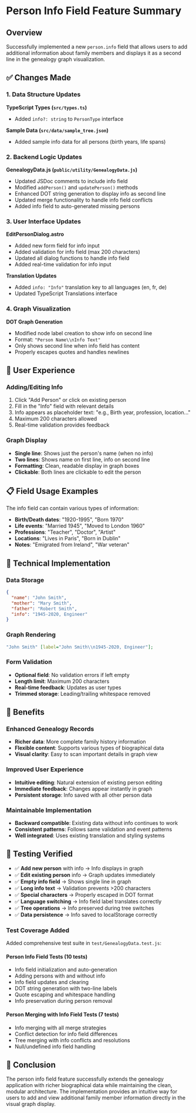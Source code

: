 # Person Info Field Feature Summary

## Overview

Successfully implemented a new `person.info` field that allows users to add additional information about family members and displays it as a second line in the genealogy graph visualization.

## ✅ Changes Made

### 1. Data Structure Updates

**TypeScript Types (`src/types.ts`)**

- Added `info?: string` to `PersonType` interface

**Sample Data (`src/data/sample_tree.json`)**

- Added sample info data for all persons (birth years, life spans)

### 2. Backend Logic Updates

**GenealogyData.js (`public/utility/GenealogyData.js`)**

- Updated JSDoc comments to include info field
- Modified `addPerson()` and `updatePerson()` methods
- Enhanced DOT string generation to display info as second line
- Updated merge functionality to handle info field conflicts
- Added info field to auto-generated missing persons

### 3. User Interface Updates

**EditPersonDialog.astro**

- Added new form field for info input
- Added validation for info field (max 200 characters)
- Updated all dialog functions to handle info field
- Added real-time validation for info input

**Translation Updates**

- Added `info: "Info"` translation key to all languages (en, fr, de)
- Updated TypeScript Translations interface

### 4. Graph Visualization

**DOT Graph Generation**

- Modified node label creation to show info on second line
- Format: `"Person Name\\nInfo Text"`
- Only shows second line when info field has content
- Properly escapes quotes and handles newlines

## 🎯 User Experience

### Adding/Editing Info

1. Click "Add Person" or click on existing person
2. Fill in the "Info" field with relevant details
3. Info appears as placeholder text: "e.g., Birth year, profession, location..."
4. Maximum 200 characters allowed
5. Real-time validation provides feedback

### Graph Display

- **Single line**: Shows just the person's name (when no info)
- **Two lines**: Shows name on first line, info on second line
- **Formatting**: Clean, readable display in graph boxes
- **Clickable**: Both lines are clickable to edit the person

## 📋 Field Usage Examples

The info field can contain various types of information:

- **Birth/Death dates**: "1920-1995", "Born 1970"
- **Life events**: "Married 1945", "Moved to London 1960"
- **Professions**: "Teacher", "Doctor", "Artist"
- **Locations**: "Lives in Paris", "Born in Dublin"
- **Notes**: "Emigrated from Ireland", "War veteran"

## 🔧 Technical Implementation

### Data Storage

```json
{
  "name": "John Smith",
  "mother": "Mary Smith",
  "father": "Robert Smith",
  "info": "1945-2020, Engineer"
}
```

### Graph Rendering

```dot
"John Smith" [label="John Smith\\n1945-2020, Engineer"];
```

### Form Validation

- **Optional field**: No validation errors if left empty
- **Length limit**: Maximum 200 characters
- **Real-time feedback**: Updates as user types
- **Trimmed storage**: Leading/trailing whitespace removed

## 🚀 Benefits

### Enhanced Genealogy Records

- **Richer data**: More complete family history information
- **Flexible content**: Supports various types of biographical data
- **Visual clarity**: Easy to scan important details in graph view

### Improved User Experience

- **Intuitive editing**: Natural extension of existing person editing
- **Immediate feedback**: Changes appear instantly in graph
- **Persistent storage**: Info saved with all other person data

### Maintainable Implementation

- **Backward compatible**: Existing data without info continues to work
- **Consistent patterns**: Follows same validation and event patterns
- **Well integrated**: Uses existing translation and styling systems

## 📝 Testing Verified

- ✅ **Add new person** with info → Info displays in graph
- ✅ **Edit existing person** info → Graph updates immediately
- ✅ **Empty info field** → Shows single line in graph
- ✅ **Long info text** → Validation prevents >200 characters
- ✅ **Special characters** → Properly escaped in DOT format
- ✅ **Language switching** → Info field label translates correctly
- ✅ **Tree operations** → Info preserved during tree switches
- ✅ **Data persistence** → Info saved to localStorage correctly

### Test Coverage Added

Added comprehensive test suite in `test/GenealogyData.test.js`:

#### Person Info Field Tests (10 tests)

- Info field initialization and auto-generation
- Adding persons with and without info
- Info field updates and clearing
- DOT string generation with two-line labels
- Quote escaping and whitespace handling
- Info preservation during person removal

#### Person Merging with Info Field Tests (7 tests)

- Info merging with all merge strategies
- Conflict detection for info field differences
- Tree merging with info conflicts and resolutions
- Null/undefined info field handling

## 🎉 Conclusion

The person info field feature successfully extends the genealogy application with richer biographical data while maintaining the clean, modular architecture. The implementation provides an intuitive way for users to add and view additional family member information directly in the visual graph display.
